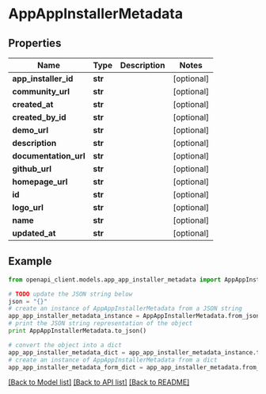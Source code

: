 # AppAppInstallerMetadata


## Properties

Name | Type | Description | Notes
------------ | ------------- | ------------- | -------------
**app_installer_id** | **str** |  | [optional] 
**community_url** | **str** |  | [optional] 
**created_at** | **str** |  | [optional] 
**created_by_id** | **str** |  | [optional] 
**demo_url** | **str** |  | [optional] 
**description** | **str** |  | [optional] 
**documentation_url** | **str** |  | [optional] 
**github_url** | **str** |  | [optional] 
**homepage_url** | **str** |  | [optional] 
**id** | **str** |  | [optional] 
**logo_url** | **str** |  | [optional] 
**name** | **str** |  | [optional] 
**updated_at** | **str** |  | [optional] 

## Example

```python
from openapi_client.models.app_app_installer_metadata import AppAppInstallerMetadata

# TODO update the JSON string below
json = "{}"
# create an instance of AppAppInstallerMetadata from a JSON string
app_app_installer_metadata_instance = AppAppInstallerMetadata.from_json(json)
# print the JSON string representation of the object
print AppAppInstallerMetadata.to_json()

# convert the object into a dict
app_app_installer_metadata_dict = app_app_installer_metadata_instance.to_dict()
# create an instance of AppAppInstallerMetadata from a dict
app_app_installer_metadata_form_dict = app_app_installer_metadata.from_dict(app_app_installer_metadata_dict)
```
[[Back to Model list]](../README.md#documentation-for-models) [[Back to API list]](../README.md#documentation-for-api-endpoints) [[Back to README]](../README.md)


